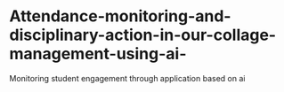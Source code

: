 # Attendance-monitoring-and-disciplinary-action-in-our-collage-management-using-ai-
Monitoring student engagement through application based on ai
